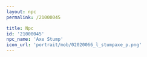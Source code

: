 ```yaml
---
layout: npc
permalink: /21000045

title: Npc
id: '21000045'
npc_name: 'Axe Stump'
icon_url: 'portrait/mob/02020066_l_stumpaxe_p.png'
---
```

